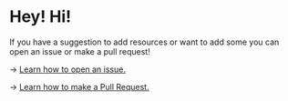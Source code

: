# Hey! Hi!

If you have a suggestion to add resources or want to add some you can open an issue or make a pull request!

-> [Learn how to open an issue.](https://docs.github.com/en/issues/tracking-your-work-with-issues/creating-an-issue)

-> [Learn how to make a Pull Request.](https://docs.github.com/en/pull-requests/collaborating-with-pull-requests/proposing-changes-to-your-work-with-pull-requests/creating-a-pull-request)
